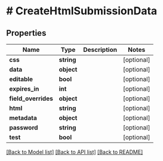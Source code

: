 # # CreateHtmlSubmissionData

## Properties

Name | Type | Description | Notes
------------ | ------------- | ------------- | -------------
**css** | **string** |  | [optional]
**data** | **object** |  | [optional]
**editable** | **bool** |  | [optional]
**expires_in** | **int** |  | [optional]
**field_overrides** | **object** |  | [optional]
**html** | **string** |  | [optional]
**metadata** | **object** |  | [optional]
**password** | **string** |  | [optional]
**test** | **bool** |  | [optional]

[[Back to Model list]](../../README.md#models) [[Back to API list]](../../README.md#endpoints) [[Back to README]](../../README.md)
